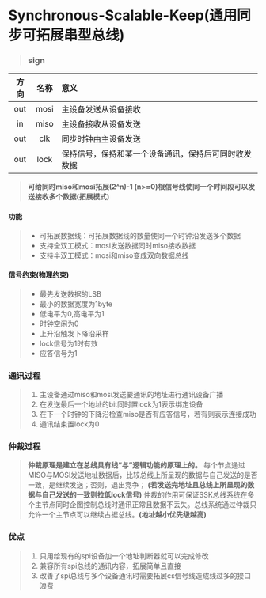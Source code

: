 # Synchronous-Scalable-Keep(通用同步可拓展串型总线)


> ### sign

| 方向  | 名称  |  意义    
|:----:|:----: |:----|
| out  | mosi  | 主设备发送从设备接收
| in   | miso  | 主设备接收从设备发送
| out  | clk   | 同步时钟由主设备发送
| out  | lock  | 保持信号，保持和某一个设备通讯，保持后可同时收发数据

> **可给同时miso和mosi拓展(2^n)-1 (n>=0)根信号线使同一个时间段可以发送接收多个数据(拓展模式)** 


#### 功能
> - 可拓展数据线：可拓展数据线的数量使同一个时钟沿发送多个数据
> - 支持全双工模式：mosi发送数据同时miso接收数据
> - 支持半双工模式：mosi和miso变成双向数据总线
#### 信号约束(物理约束)
> - 最先发送数据的LSB
> - 最小的数据宽度为1byte
> - 低电平为0,高电平为1
> - 时钟空闲为0
> - 上升沿触发下降沿采样
> - lock信号为1时有效
> - 应答信号为1

### 通讯过程
> 1. 主设备通过miso和mosi发送要通讯的地址进行通讯设备广播
> 2. 在发送最后一个地址的bit同时置lock为1表示绑定设备
> 3. 在下一个时钟的下降沿检查miso是否有应答信号，若有则表示连接成功
> 4. 通讯结束置lock为0

### 仲裁过程 
> **仲裁原理是建立在总线具有线“与”逻辑功能的原理上的。** 每个节点通过MISO与MOSI发送地址数据后，比较总线上所呈现的数据与自己发送的是否一致，是继续发送；否则，退出竞争； **(若发送完地址且总线上所呈现的数据与自己发送的一致则拉低lock信号)** 仲裁的作用可保证SSK总线系统在多个主节点同时企图控制总线时通讯正常且数据不丢失。总线系统通过仲裁只允许一个主节点可以继续占据总线。**(地址越小优先级越高)**

### 优点
> 1. 只用给现有的spi设备加一个地址判断器就可以完成修改
> 2. 兼容所有spi总线的通讯内容，拓展简单且直接
> 3. 改善了spi总线与多个设备通讯时需要拓展cs信号线造成线过多的接口浪费